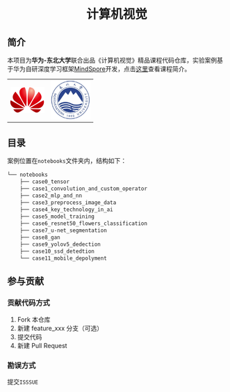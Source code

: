 <h1 align=center>计算机视觉</h1>

## 简介

本项目为**华为-东北大学**联合出品《计算机视觉》精品课程代码仓库，实验案例基于华为自研深度学习框架[MindSpore](https://www.mindspore.cn/)开发，点击[这里](./images/poster.png)查看课程简介。

<table><tr>
<td><img src=./images/huawei_logo.png border=0></td>
<td><img src=./images/neu_logo.png height="90" border=0></td>
</tr></table>

## 目录

案例位置在`notebooks`文件夹内，结构如下：

```text
└── notebooks
    ├── case0_tensor
    ├── case1_convolution_and_custom_operator
    ├── case2_mlp_and_nn
    ├── case3_preprocess_image_data
    ├── case4_key_technology_in_ai
    ├── case5_model_training
    ├── case6_resnet50_flowers_classification
    ├── case7_u-net_segmentation
    ├── case8_gan
    ├── case9_yolov5_dedection
    ├── case10_ssd_detedtion
    └── case11_mobile_depolyment
```

## 参与贡献

### 贡献代码方式

1.  Fork 本仓库
2.  新建 feature_xxx 分支（可选）
3.  提交代码
4.  新建 Pull Request

### 勘误方式

提交`ISSSUE`


